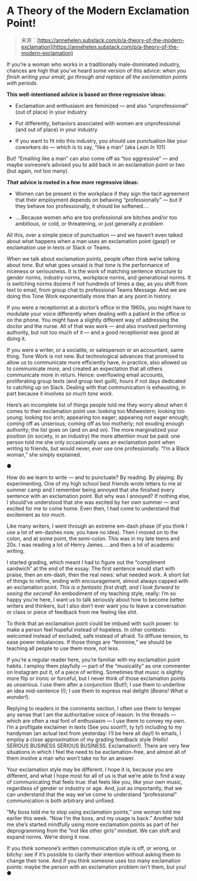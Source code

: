 <!--yml
category: 未分类
date: 2024-05-27 14:39:47
-->

# A Theory of the Modern Exclamation Point!

> 来源：[https://annehelen.substack.com/p/a-theory-of-the-modern-exclamation](https://annehelen.substack.com/p/a-theory-of-the-modern-exclamation)

If you’re a woman who works in a traditionally male-dominated industry, chances are high that you’ve heard some version of this advice: *when you finish writing your email, go through and replace all the exclamation points with periods.*

**This well-intentioned advice is based on three regressive ideas:**

*   Exclamation and enthusiasm are feminized — and also “unprofessional” (out of place) in your industry

*   Put differently, behaviors associated with women are unprofessional (and out of place) in your industry

*   If you want to fit into this industry, you should use punctuation like your coworkers do — which is to say, “like a man” (aka *Lean In* 101)

But! “Emailing like a man” can also come off as “too aggressive” — and maybe someone’s advised you to add back in an exclamation point or two (but again, not too many).

***That*** **advice is rooted in a few** ***more*** **regressive ideas:**

*   Women can be present in the workplace if they sign the tacit agreement that their employment depends on behaving “professionally” — but if they behave *too* professionally, it should be softened….

*   ….Because women who are too professional are bitches and/or too ambitious, or cold, or threatening, or just generally *a problem*

All this, over a simple piece of punctuation — and we haven’t even talked about what happens when a man uses an exclamation point (gasp!) or exclamation use in texts or Slack or Teams.

When we talk about exclamation points, people often think we’re talking about *tone*. But what goes unsaid is that *tone* is the performance of niceness or seriousness. It is the work of matching sentence structure to gender norms, industry norms, workplace norms, and generational norms. It is switching norms dozens if not hundreds of times a day, as you shift from text to email, from group chat to professional Teams Message. And we are doing this Tone Work exponentially more than at any point in history.

If you were a receptionist at a doctor’s office in the 1960s, you might have to modulate your voice differently when dealing with a patient in the office or on the phone. You might have a slightly different way of addressing the doctor and the nurse. All of that was work — and also involved performing authority, but not too much of it — and a good receptionist was good at doing it.

If you were a writer, or a socialite, or salesperson or an accountant, same thing. Tone Work is not new. But technological advances that promised to allow us to communicate more efficiently have, in practice, also allowed us to communicate *more*, and created an expectation that all others communicate more in return. Hence: overflowing email accounts, proliferating group texts (and group text guilt), hours if not days dedicated to catching up on Slack. Dealing with that communication is exhausting, in part because it involves *so much tone work*.

Here’s an incomplete list of things people told me they worry about when it comes to their exclamation point use: looking too Midwestern; looking too young; looking too arch; appearing too eager; appearing not eager enough; coming off as unserious; coming off as too motherly; not exuding enough authority; the list goes on (and on and on). The more marginalized your position (in society, in an industry) the more attention must be paid: one person told me she only occasionally uses an exclamation point when writing to friends, but would never, *ever* use one professionally. “I’m a Black woman,” she simply explained.

●

How do we learn to write — and to punctuate? By reading. By playing. By experimenting. One of my high school best friends wrote letters to me at summer camp and I remember being annoyed that she finished every sentence with an exclamation point. But why was I annoyed? If nothing else, I should’ve understood that she was excited by her own summer — and excited for me to come home. Even then, I had come to understand that excitement as *too much*.

Like many writers, I went through an extreme em-dash phase (if you think I use a lot of em-dashes now, you have no idea). Then I moved on to the colon, and at some point, the semi-colon. This was in my late teens and 20s. I was reading a lot of Henry James…..and then a lot of academic writing.

I started grading, which meant I had to figure out the “compliment sandwich” at the end of the essay. The first sentence would start with praise, then an em-dash, then the real news: what needed work. A short list of things to refine, ending with encouragement, almost always capped with an exclamation point. *This is a fantastic first draft, and I look forward to seeing the second!* An embodiment of my teaching style, really: I’m so happy you’re here, I want us to talk seriously about how to become better writers and thinkers, but I also don’t ever want you to leave a conversation or class or piece of feedback from me feeling like shit.

To think that an exclamation point could be imbued with such power: to make a person feel hopeful instead of hopeless. In other contexts: welcomed instead of excluded, safe instead of afraid. To diffuse tension, to ease power imbalances. If those things are “feminine,” we should be teaching all people to use them more, not less.

If you’re a regular reader here, you’re familiar with my exclamation point habits. I employ them playfully — part of the “musicality” as one commenter on Instagram put it, of a piece of writing. Sometimes that music is slightly more flip or ironic or forceful, but I never think of those exclamation points as unserious. I use them after a conjunction (But!); I use them to underline an idea mid-sentence (!); I use them to express real delight (*Beans! What a wonder!*).

Replying to readers in the comments section, I often use them to temper any sense that I am the authoritative voice of reason. In the threads — which are often a real font of enthusiasm — I use them to convey my own. I’m a profligate exclaimer in texts (See you soon!!!, ty ty!) including to my handyman (an actual text from yesterday: I’ll be here all day!) In emails, I employ a close approximation of my grading feedback style (Hello! SERIOUS BUSINESS SERIOUS BUSINESS. Exclamation!). There are very few situations in which I feel the need to be exclamation-free, and almost all of them involve a man who won’t take no for an answer.

Your exclamation style may be different. I hope it is, because you are different, and what I hope most for all of us is that we’re able to find a way of communicating that feels true: that feels like you, like your own music, regardless of gender or industry or age. And, just as importantly, that we can understand that the way we’ve come to understand “professional” communication is both arbitrary and unfixed.

“My boss told me to stop using exclamation points,” one woman told me earlier this week. “Now I’m the boss, and my usage is back.” Another told me she’s started mindfully using more exclamation points as part of her deprogramming from the “not like other girls” mindset. We can shift and expand norms. We’re doing it now.

If you think someone’s written communication style is off, or wrong, or bitchy: see if it’s possible to clarify their intention without asking them to change their tone. And if you think someone uses too many exclamation points: maybe the person with an exclamation problem isn’t them, but you! ●
